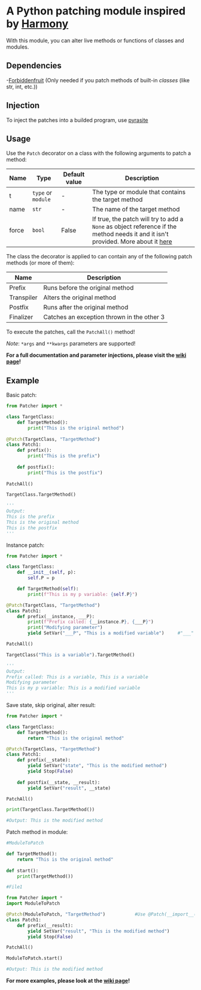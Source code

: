 # A Python patching module inspired by [Harmony](https://github.com/pardeike/Harmony)

With this module, you can alter live methods or functions of classes and modules.

## Dependencies

-[Forbiddenfruit](https://pypi.org/project/forbiddenfruit/) (Only needed if you patch methods of built-in *classes* (like str, int, etc.))

## Injection

To inject the patches into a builded program, use [pyrasite](https://pypi.org/project/pyrasite/)

## Usage

Use the `Patch` decorator on a class with the following arguments to patch a method:

| Name | Type | Default value | Description |
| --- | --- | --- | --- |
| t | `type` or `module` | - | The type or module that contains the target method |
| name | `str` | - | The name of the target method |
| force | `bool` | False | If true, the patch will try to add a `None` as object reference if the method needs it and it isn't provided. More about it [here](https://github.com/Qkrisi/python-patcher/wiki/Safe-Patching) |

The class the decorator is applied to can contain any of the following patch methods (or more of them):

| Name | Description |
| --- | --- |
| Prefix | Runs before the original method |
| Transpiler | Alters the original method |
| Postfix | Runs after the original method |
| Finalizer | Catches an exception thrown in the other 3 |

To execute the patches, call the `PatchAll()` method!

*Note*: `*args` and `**kwargs` parameters are supported!

**For a full documentation and parameter injections, please visit the [wiki page](https://github.com/qkrisi/python-patcher/wiki)!**

## Example

Basic patch:

```py
from Patcher import *

class TargetClass:
	def TargetMethod():
		print("This is the original method")
		
@Patch(TargetClass, "TargetMethod")
class Patch1:
	def prefix():
		print("This is the prefix")
		
	def postfix():
		print("This is the postfix")
		
PatchAll()

TargetClass.TargetMethod()

'''
Output:
This is the prefix
This is the original method
This is the postfix
'''
```

Instance patch:

```py
from Patcher import *

class TargetClass:
	def __init__(self, p):
		self.P = p

	def TargetMethod(self):
		print(f"This is my p variable: {self.P}")

@Patch(TargetClass, "TargetMethod")
class Patch1:
	def prefix(__instance, ___P):
		print(f"Prefix called: {__instance.P}, {___P}")
		print("Modifying parameter")
		yield SetVar("___P", "This is a modified variable")		#"___" is negligible

PatchAll()

TargetClass("This is a variable").TargetMethod()

'''
Output:
Prefix called: This is a variable, This is a variable
Modifying parameter
This is my p variable: This is a modified variable
'''
```

Save state, skip original, alter result:

```py
from Patcher import *

class TargetClass:
	def TargetMethod():
		return "This is the original method"

@Patch(TargetClass, "TargetMethod")
class Patch1:
	def prefix(__state):
		yield SetVar("state", "This is the modified method")
		yield Stop(False)
	
	def postfix(__state, __result):
		yield SetVar("result", __state)

PatchAll()

print(TargetClass.TargetMethod())

#Output: This is the modified method
```

Patch method in module:

```py
#ModuleToPatch

def TargetMethod():
	return "This is the original method"
	
def start():
	print(TargetMethod())
```
```py
#File1

from Patcher import *
import ModuleToPatch

@Patch(ModuleToPatch, "TargetMethod")			#Use @Patch(__import__(__name__), "TargetMethod") to patch a method in the self module!
class Patch1:
	def prefix(__result):
		yield SetVar("result", "This is the modified method")
		yield Stop(False)

PatchAll()

ModuleToPatch.start()

#Output: This is the modified method
```

**For more examples, please look at the [wiki page](https://github.com/qkrisi/python-patcher/wiki)!**
